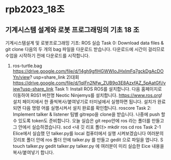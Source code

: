 # rpb2023_18조
## 기계시스템 설계와 로봇 프로그래밍의 기초 18 조

기계시스템설계 및 로봇프로그래밍 기초: ROS 실습
Task 0: Download data files & git clone
다음의 두 개의 bag 파일을 다운로드 받습니다. 다운로드에 시간이 걸리므로 수업을 시작하기 전에
다운로드를 시작합니다.
1) ros-turtle.bag
https://drive.google.com/file/d/14gh9gfIHGWWIoJHxlmFq7gckDgAcDOYn/view?
usp=share_link
2)대회
https://drive.google.com/file/d/1qlFn2Nfw_ZUB9q3E8AzxfAZ_5pAatGfi/view?usp-share_link
Task 1: Install ROS
ROS를 설치합니다. 다음 홈페이지로 이동하여 R0S1 버전명 Neotic Ninjemys를 설치합니다.
https://www.ros.org!
설치 페이지에서 한 줄씩복사/붙여넣기로 터미널에서 실행하면 됩니다. 설치가 완료되면 다음 명령
어를 실행시켜서 설치 완료를 확인합니다.
roscore
Task 2: Implement talker & listener
팀별 gitrepo을 clone을 받습니다. 나중에 push 할 수 있도록 token도 준비합니다. 오늘 실습은 git
repo안에 ros 라는 폴더를 만들고 그 안에서 실습하겠습니다.
scd <내 깃 리포 폴더>
mkdir ros
cd ros
Task 2-1 Elice에서 실습했 던 talker.py를 local 컴퓨터에서 실행 시켜보겠습니다
여러분의 깃리포 폴더 안에 ros 폴더 안에 talker.py 를 만들고 gedit 으로 파일을 엽니다.
S touch talker.py
gedit talker.py
talker.py 에 여러분이 미리 실습한 Eice 내용을 복사/붙여넣기 합니다.
